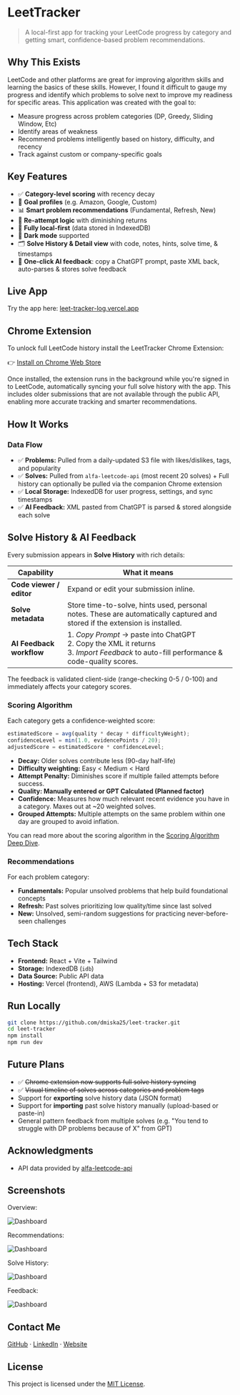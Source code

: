 # LeetTracker

> A local-first app for tracking your LeetCode progress by category and getting smart, confidence-based problem recommendations.

## Why This Exists

LeetCode and other platforms are great for improving algorithm skills and learning the basics of these skills. However, I found it difficult to gauge my progress and identify which problems to solve next to improve my readiness for specific areas. This application was created with the goal to:

- Measure progress across problem categories (DP, Greedy, Sliding Window, Etc)
- Identify areas of weakness
- Recommend problems intelligently based on history, difficulty, and recency
- Track against custom or company-specific goals

## Key Features

- ✅ **Category-level scoring** with recency decay
- 🎯 **Goal profiles** (e.g. Amazon, Google, Custom)
- 📊 **Smart problem recommendations** (Fundamental, Refresh, New)
- 🔁 **Re-attempt logic** with diminishing returns
- 🔐 **Fully local-first** (data stored in IndexedDB)
- 🌙 **Dark mode** supported
- 🗂️ **Solve History & Detail view** with code, notes, hints, solve time, & timestamps
- 🤖 **One-click AI feedback**: copy a ChatGPT prompt, paste XML back, auto-parses & stores solve feedback

## Live App

Try the app here: [leet-tracker-log.vercel.app](https://leet-tracker-log.vercel.app/)

## Chrome Extension

To unlock full LeetCode history install the LeetTracker Chrome Extension:

👉 [Install on Chrome Web Store](https://chrome.google.com/webstore/detail/leettracker/aabfdphdfflecolneofmehajjmmpmgeg)

Once installed, the extension runs in the background while you're signed in to LeetCode, automatically syncing your full solve history with the app. This includes older submissions that are not available through the public API, enabling more accurate tracking and smarter recommendations.

## How It Works

### Data Flow

- ✅ **Problems:** Pulled from a daily-updated S3 file with likes/dislikes, tags, and popularity
- ✅ **Solves:** Pulled from `alfa-leetcode-api` (most recent 20 solves) + Full history can optionally be pulled via the companion Chrome extension
- ✅ **Local Storage:** IndexedDB for user progress, settings, and sync timestamps
- ✅ **AI Feedback:** XML pasted from ChatGPT is parsed & stored alongside each solve

## Solve History & AI Feedback

Every submission appears in **Solve History** with rich details:

| Capability               | What it means                                                                                                                               |
| ------------------------ | ------------------------------------------------------------------------------------------------------------------------------------------- |
| **Code viewer / editor** | Expand or edit your submission inline.                                                                                                      |
| **Solve metadata**       | Store time-to-solve, hints used, personal notes. These are automatically captured and stored if the extension is installed.                 |
| **AI Feedback workflow** | 1. _Copy Prompt_ → paste into ChatGPT<br>2. Copy the XML it returns<br>3. _Import Feedback_ to auto-fill performance & code-quality scores. |

The feedback is validated client-side (range-checking 0-5 / 0-100) and immediately affects your category scores.

### Scoring Algorithm

Each category gets a confidence-weighted score:

```ts
estimatedScore = avg(quality * decay * difficultyWeight);
confidenceLevel = min(1.0, evidencePoints / 20);
adjustedScore = estimatedScore * confidenceLevel;
```

- **Decay:** Older solves contribute less (90-day half-life)
- **Difficulty weighting:** Easy < Medium < Hard
- **Attempt Penalty:** Diminishes score if multiple failed attempts before success.
- **Quality: Manually entered or GPT Calculated (Planned factor)**
- **Confidence:** Measures how much relevant recent evidence you have in a category. Maxes out at ~20 weighted solves.
- **Grouped Attempts:** Multiple attempts on the same problem within one day are grouped to avoid inflation.

You can read more about the scoring algorithm in the [Scoring Algorithm Deep Dive](docs/leet-tracker-scoring-doc.md).

### Recommendations

For each problem category:

- **Fundamentals:** Popular unsolved problems that help build foundational concepts
- **Refresh:** Past solves prioritizing low quality/time since last solved
- **New:** Unsolved, semi-random suggestions for practicing never-before-seen challenges

## Tech Stack

- **Frontend:** React + Vite + Tailwind
- **Storage:** IndexedDB (`idb`)
- **Data Source:** Public API data
- **Hosting:** Vercel (frontend), AWS (Lambda + S3 for metadata)

## Run Locally

```bash
git clone https://github.com/dmiska25/leet-tracker.git
cd leet-tracker
npm install
npm run dev
```

## Future Plans

- ✅ ~~Chrome extension now supports full solve history syncing~~
- ✅ ~~Visual timeline of solves across categories and problem tags~~
- Support for **exporting** solve history data (JSON format)
- Support for **importing** past solve history manually (upload-based or paste-in)
- General pattern feedback from multiple solves (e.g. "You tend to struggle with DP problems because of X" from GPT)

## Acknowledgments

- API data provided by [alfa-leetcode-api](https://github.com/alfaarghya/alfa-leetcode-api)

## Screenshots

Overview:

![Dashboard](./public/screenshots/overview.png)

Recommendations:

![Dashboard](./public/screenshots/recommendation.png)

Solve History:

![Dashboard](./public/screenshots/solve_screen.png)

Feedback:

![Dashboard](./public/screenshots/feedback.png)

## Contact Me

[GitHub](https://github.com/dmiska25) · [LinkedIn](https://www.linkedin.com/in/djmiska25/) · [Website](https://djmiska25.vercel.app/)

## License

This project is licensed under the [MIT License](LICENSE).
